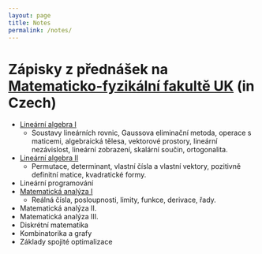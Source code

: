 ```yaml
---
layout: page
title: Notes
permalink: /notes/
---
```


# Zápisky z přednášek na [Matematicko-fyzikální fakultě UK](http://www.mff.cuni.cz/to.en/) (in Czech)

* [Lineární algebra I]({{site.baseurl}}/downloads/notes/linearni_algebra_I.pdf)
  * Soustavy lineárních rovnic, Gaussova eliminační metoda, operace s maticemi,
algebraická tělesa, vektorové prostory, lineární nezávislost, lineární zobrazení,
skalární součin, ortogonalita.
* [Lineární algebra II]({{site.baseurl}}/downloads/notes/linearni_algebra_II.pdf)
  * Permutace, determinant, vlastní čísla a vlastní vektory, pozitivně definitní
matice, kvadratické formy.
* Lineární programování
* [Matematická analýza I](/downloads/notes/matematicka_analyza_I.pdf)
  * Reálná čísla, posloupnosti, limity, funkce, derivace, řady.
* Matematická analýza II.
* Matematická analýza III.
* Diskrétní matematika
* Kombinatorika a grafy
* Základy spojité optimalizace
